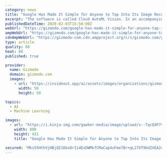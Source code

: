 ```yaml
---
category: news
title: "Google Has Made It Simple for Anyone to Tap Into Its Image Recognition AI"
excerpt: "The software is called Cloud AutoML Vision. In an accompanying blog post, the chief scientist of Google’s Cloud AI division explains how the software can help users without machine learning ..."
publishedDateTime: 2020-02-03T15:50:00Z
webUrl: "https://gizmodo.com/google-has-made-it-simple-for-anyone-tap-into-its-image-1822161131"
ampWebUrl: "https://gizmodo.com/google-has-made-it-simple-for-anyone-tap-into-its-image-1822161131/amp"
cdnAmpWebUrl: "https://gizmodo-com.cdn.ampproject.org/c/s/gizmodo.com/google-has-made-it-simple-for-anyone-tap-into-its-image-1822161131/amp"
type: article
quality: 88
heat: 88
published: true

provider:
  name: Gizmodo
  domain: gizmodo.com
  images:
    - url: "https://insideout.app/ai/assets/images/organizations/gizmodo.com-50x50.jpg"
      width: 50
      height: 50

topics:
  - AI
  - Machine Learning

images:
  - url: "https://i.kinja-img.com/gawker-media/image/upload/s--TqcQXP7v--/c_scale,f_auto,fl_progressive,q_80,w_800/uuscxid9fobckrwjepfk.png"
    width: 800
    height: 431
    title: "Google Has Made It Simple for Anyone to Tap Into Its Image Recognition AI"

secured: "Mks55HthVjHBjQI16bo8rIi4ExDWMkfCMaCap4uFme7Br+gL27XT9bdZXEA2c6jdBSlYcQMmipbWoGZDoci1L0UAAfFul/iWYy0XCNEkKVEvVY7mJkzgr7NkxhSrZwbXL2E7RqABYG1C9gdZrLRkN4eGkEOPy11J3LrimANfKR1r8ds74omALWjkPL2CWyxHiriD+8syP7/BDQbT9Yr6VotjIoJXCdf1AJ31/ZMWQOfzmqf5qioUL5AyEcJRjcc+s4GahxKGYIVk+FucpPcIyvrUtH/T17QP8qt+9g92KGd71SWqiROzGep9t5UV7zOG;iaFJp9auFR02RGd7Y41xyg=="
---
```


